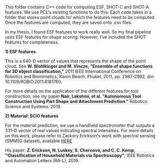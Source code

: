This folder contains C++ code for computing ESF, SHOT-C and SHOT-A features. We use PCL's existing functions to do this. Each code takes in a folder that stores point clouds for which the features need to be computed. Once the features are computed, they are saved onto .csv files.

In my thesis, I found ESF features to work really well. So my final pipeline uses ESF features for shape scoring. However, I've included the SHOT features for completeness. 

**1) ESF features**

This is a 640-D vector of values that represents the shape of the point cloud. See **W. Wohlkinger and M. Vincze, "Ensemble of shape functions for 3D object classification,"** 
2011 IEEE International Conference on Robotics and Biomimetics, Karon Beach, Phuket, 2011, pp. 2987-2992, doi: 10.1109/ROBIO.2011.6181760.

For more details on the application of the different features for tool construction, see my paper **Nair, Lakshmi, et al. "Autonomous Tool Construction Using Part Shape and Attachment Prediction."**
Robotics: Science and Systems. 2019.

**2) Material: SCiO features**

For the material prediction, we use a handheld spectrometer that outputs a 331-D vector of real values indicating spectral intensities. For more details on this work, please refer to Zackory Erickson's work with spectral sensing (SMM50 dataset), available [HERE](https://github.com/Healthcare-Robotics/smm50)

His paper: **Z. Erickson, N. Luskey, S. Chernova, and C. C. Kemp, "Classification of Household Materials via Spectroscopy"**, 
IEEE Robotics and Automation Letters (RA-L), 2019.



